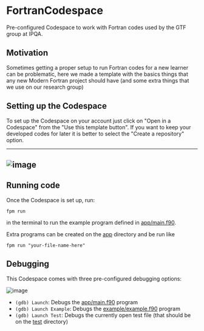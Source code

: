 # FortranCodespace
Pre-configured Codespace to work with Fortran codes used by the GTF group at IPQA.

## Motivation
Sometimes getting a proper setup to run Fortran codes for a new learner can be
problematic, here we made a template with the basics things that any new
Modern Fortran project should have (and some extra things that we use on our
research group)

## Setting up the Codespace
To set up the Codespace on your account just click on "Open in a Codespace" from the "Use this template button".
If you want to keep your developed codes for later it is better to select the "Create a repository" option.

---
![image](https://github.com/ipqa-research/FortranCodespace/assets/24468661/58ecffc8-d368-47a1-9531-a70c396ea04a)
---

## Running code
Once the Codespace is set up, run:

```
fpm run
```
in the terminal to run the example program defined in [app/main.f90](app/main.f90).

Extra programs can be created on the [app](app) directory and be run like

```
fpm run "your-file-name-here"
```

## Debugging
This Codespace comes with three pre-configured debugging options:

![image](https://github.com/ipqa-research/FortranCodespace/assets/24468661/ab561348-9ae2-4789-bfaa-99e21b7a15a7)


- `(gdb) Launch`: Debugs the [app/main.f90](app/main.f90) program
- `(gdb) Launch Example`: Debugs the [example/example.f90](example/example.f90) program
- `(gdb) Launch Test`: Debugs the currently open test file (that should be on the [test](test) directory)
